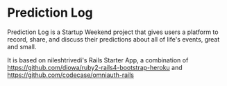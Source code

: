 Prediction Log
===========

Prediction Log is a Startup Weekend project that gives users a platform to record, share, and discuss their predictions about all of life's events, great and small.

It is based on nileshtrivedi's Rails Starter App, a combination of https://github.com/diowa/ruby2-rails4-bootstrap-heroku and https://github.com/codecase/omniauth-rails
